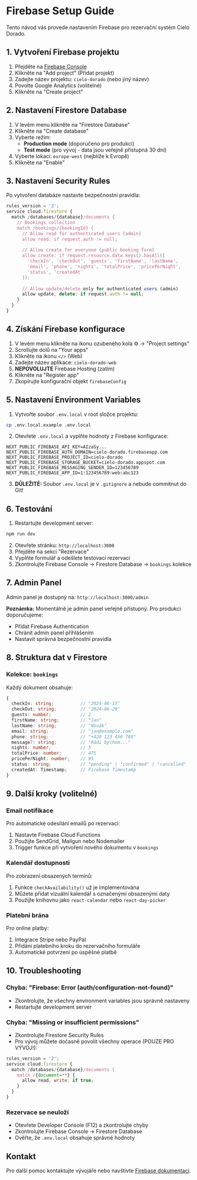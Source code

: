 # Firebase Setup Guide

Tento návod vás provede nastavením Firebase pro rezervační systém Cielo Dorado.

## 1. Vytvoření Firebase projektu

1. Přejděte na [Firebase Console](https://console.firebase.google.com/)
2. Klikněte na "Add project" (Přidat projekt)
3. Zadejte název projektu: `cielo-dorado` (nebo jiný název)
4. Povolte Google Analytics (volitelné)
5. Klikněte na "Create project"

## 2. Nastavení Firestore Database

1. V levém menu klikněte na "Firestore Database"
2. Klikněte na "Create database"
3. Vyberte režim:
   - **Production mode** (doporučeno pro produkci)
   - **Test mode** (pro vývoj - data jsou veřejně přístupná 30 dní)
4. Vyberte lokaci: `europe-west` (nejblíže k Evropě)
5. Klikněte na "Enable"

## 3. Nastavení Security Rules

Po vytvoření databáze nastavte bezpečnostní pravidla:

```javascript
rules_version = '2';
service cloud.firestore {
  match /databases/{database}/documents {
    // Bookings collection
    match /bookings/{bookingId} {
      // Allow read for authenticated users (admin)
      allow read: if request.auth != null;
      
      // Allow create for everyone (public booking form)
      allow create: if request.resource.data.keys().hasAll([
        'checkIn', 'checkOut', 'guests', 'firstName', 'lastName', 
        'email', 'phone', 'nights', 'totalPrice', 'pricePerNight', 
        'status', 'createdAt'
      ]);
      
      // Allow update/delete only for authenticated users (admin)
      allow update, delete: if request.auth != null;
    }
  }
}
```

## 4. Získání Firebase konfigurace

1. V levém menu klikněte na ikonu ozubeného kola ⚙️ → "Project settings"
2. Scrollujte dolů na "Your apps"
3. Klikněte na ikonu `</>` (Web)
4. Zadejte název aplikace: `cielo-dorado-web`
5. **NEPOVOLUJTE** Firebase Hosting (zatím)
6. Klikněte na "Register app"
7. Zkopírujte konfigurační objekt `firebaseConfig`

## 5. Nastavení Environment Variables

1. Vytvořte soubor `.env.local` v root složce projektu:

```bash
cp .env.local.example .env.local
```

2. Otevřete `.env.local` a vyplňte hodnoty z Firebase konfigurace:

```env
NEXT_PUBLIC_FIREBASE_API_KEY=AIzaSy...
NEXT_PUBLIC_FIREBASE_AUTH_DOMAIN=cielo-dorado.firebaseapp.com
NEXT_PUBLIC_FIREBASE_PROJECT_ID=cielo-dorado
NEXT_PUBLIC_FIREBASE_STORAGE_BUCKET=cielo-dorado.appspot.com
NEXT_PUBLIC_FIREBASE_MESSAGING_SENDER_ID=123456789
NEXT_PUBLIC_FIREBASE_APP_ID=1:123456789:web:abc123
```

3. **DŮLEŽITÉ:** Soubor `.env.local` je v `.gitignore` a nebude commitnut do Git!

## 6. Testování

1. Restartujte development server:

```bash
npm run dev
```

2. Otevřete stránku: `http://localhost:3000`
3. Přejděte na sekci "Rezervace"
4. Vyplňte formulář a odešlete testovací rezervaci
5. Zkontrolujte Firebase Console → Firestore Database → `bookings` kolekce

## 7. Admin Panel

Admin panel je dostupný na: `http://localhost:3000/admin`

**Poznámka:** Momentálně je admin panel veřejně přístupný. Pro produkci doporučujeme:
- Přidat Firebase Authentication
- Chránit admin panel přihlášením
- Nastavit správná bezpečnostní pravidla

## 8. Struktura dat v Firestore

### Kolekce: `bookings`

Každý dokument obsahuje:

```typescript
{
  checkIn: string;          // "2024-06-15"
  checkOut: string;         // "2024-06-20"
  guests: number;           // 2
  firstName: string;        // "Jan"
  lastName: string;         // "Novák"
  email: string;            // "jan@example.com"
  phone: string;            // "+420 123 456 789"
  message?: string;         // "Rádi bychom..."
  nights: number;           // 5
  totalPrice: number;       // 475
  pricePerNight: number;    // 95
  status: string;           // "pending" | "confirmed" | "cancelled"
  createdAt: Timestamp;     // Firebase Timestamp
}
```

## 9. Další kroky (volitelné)

### Email notifikace

Pro automatické odesílání emailů po rezervaci:
1. Nastavte Firebase Cloud Functions
2. Použijte SendGrid, Mailgun nebo Nodemailer
3. Trigger funkce při vytvoření nového dokumentu v `bookings`

### Kalendář dostupnosti

Pro zobrazení obsazených termínů:
1. Funkce `checkAvailability()` už je implementována
2. Můžete přidat vizuální kalendář s označenými obsazenými daty
3. Použijte knihovnu jako `react-calendar` nebo `react-day-picker`

### Platební brána

Pro online platby:
1. Integrace Stripe nebo PayPal
2. Přidání platebního kroku do rezervačního formuláře
3. Automatické potvrzení po úspěšné platbě

## 10. Troubleshooting

### Chyba: "Firebase: Error (auth/configuration-not-found)"
- Zkontrolujte, že všechny environment variables jsou správně nastaveny
- Restartujte development server

### Chyba: "Missing or insufficient permissions"
- Zkontrolujte Firestore Security Rules
- Pro vývoj můžete dočasně povolit všechny operace (POUZE PRO VÝVOJ!):

```javascript
rules_version = '2';
service cloud.firestore {
  match /databases/{database}/documents {
    match /{document=**} {
      allow read, write: if true;
    }
  }
}
```

### Rezervace se neuloží
- Otevřete Developer Console (F12) a zkontrolujte chyby
- Zkontrolujte Firebase Console → Firestore Database
- Ověřte, že `.env.local` obsahuje správné hodnoty

## Kontakt

Pro další pomoc kontaktujte vývojáře nebo navštivte [Firebase dokumentaci](https://firebase.google.com/docs).


